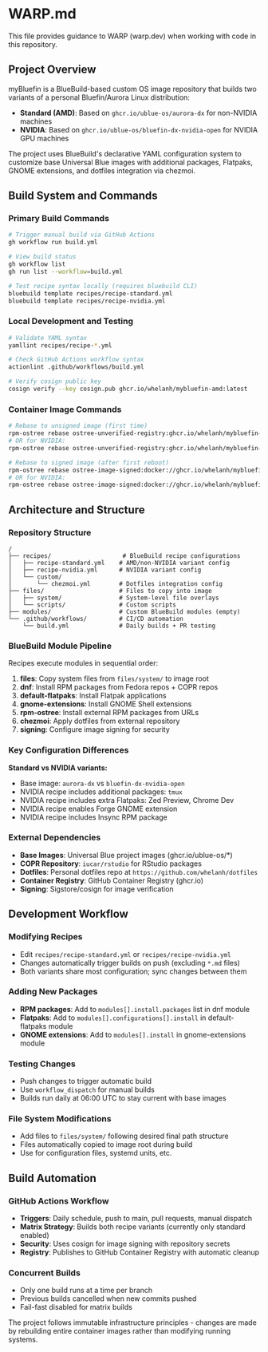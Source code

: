 # WARP.md

This file provides guidance to WARP (warp.dev) when working with code in this repository.

## Project Overview

myBluefin is a BlueBuild-based custom OS image repository that builds two variants of a personal Bluefin/Aurora Linux distribution:
- **Standard (AMD)**: Based on `ghcr.io/ublue-os/aurora-dx` for non-NVIDIA machines  
- **NVIDIA**: Based on `ghcr.io/ublue-os/bluefin-dx-nvidia-open` for NVIDIA GPU machines

The project uses BlueBuild's declarative YAML configuration system to customize base Universal Blue images with additional packages, Flatpaks, GNOME extensions, and dotfiles integration via chezmoi.

## Build System and Commands

### Primary Build Commands
```bash
# Trigger manual build via GitHub Actions
gh workflow run build.yml

# View build status
gh workflow list
gh run list --workflow=build.yml

# Test recipe syntax locally (requires bluebuild CLI)
bluebuild template recipes/recipe-standard.yml
bluebuild template recipes/recipe-nvidia.yml
```

### Local Development and Testing
```bash
# Validate YAML syntax
yamllint recipes/recipe-*.yml

# Check GitHub Actions workflow syntax
actionlint .github/workflows/build.yml

# Verify cosign public key
cosign verify --key cosign.pub ghcr.io/whelanh/mybluefin-amd:latest
```

### Container Image Commands
```bash
# Rebase to unsigned image (first time)
rpm-ostree rebase ostree-unverified-registry:ghcr.io/whelanh/mybluefin-amd:latest
# OR for NVIDIA:
rpm-ostree rebase ostree-unverified-registry:ghcr.io/whelanh/mybluefin-nvidia:latest

# Rebase to signed image (after first reboot)
rpm-ostree rebase ostree-image-signed:docker://ghcr.io/whelanh/mybluefin-amd:latest
# OR for NVIDIA:
rpm-ostree rebase ostree-image-signed:docker://ghcr.io/whelanh/mybluefin-nvidia:latest
```

## Architecture and Structure

### Repository Structure
```
/
├── recipes/                    # BlueBuild recipe configurations
│   ├── recipe-standard.yml    # AMD/non-NVIDIA variant config
│   ├── recipe-nvidia.yml      # NVIDIA variant config  
│   └── custom/
│       └── chezmoi.yml        # Dotfiles integration config
├── files/                     # Files to copy into image
│   ├── system/                # System-level file overlays
│   └── scripts/               # Custom scripts
├── modules/                   # Custom BlueBuild modules (empty)
└── .github/workflows/         # CI/CD automation
    └── build.yml              # Daily builds + PR testing
```

### BlueBuild Module Pipeline
Recipes execute modules in sequential order:

1. **files**: Copy system files from `files/system/` to image root
2. **dnf**: Install RPM packages from Fedora repos + COPR repos
3. **default-flatpaks**: Install Flatpak applications  
4. **gnome-extensions**: Install GNOME Shell extensions
5. **rpm-ostree**: Install external RPM packages from URLs
6. **chezmoi**: Apply dotfiles from external repository
7. **signing**: Configure image signing for security

### Key Configuration Differences

**Standard vs NVIDIA variants:**
- Base image: `aurora-dx` vs `bluefin-dx-nvidia-open`
- NVIDIA recipe includes additional packages: `tmux`
- NVIDIA recipe includes extra Flatpaks: Zed Preview, Chrome Dev
- NVIDIA recipe enables Forge GNOME extension
- NVIDIA recipe includes Insync RPM package

### External Dependencies
- **Base Images**: Universal Blue project images (ghcr.io/ublue-os/*)
- **COPR Repository**: `iucar/rstudio` for RStudio packages
- **Dotfiles**: Personal dotfiles repo at `https://github.com/whelanh/dotfiles`
- **Container Registry**: GitHub Container Registry (ghcr.io)
- **Signing**: Sigstore/cosign for image verification

## Development Workflow

### Modifying Recipes
- Edit `recipes/recipe-standard.yml` or `recipes/recipe-nvidia.yml`
- Changes automatically trigger builds on push (excluding `*.md` files)
- Both variants share most configuration; sync changes between them

### Adding New Packages
- **RPM packages**: Add to `modules[].install.packages` list in dnf module
- **Flatpaks**: Add to `modules[].configurations[].install` in default-flatpaks module  
- **GNOME extensions**: Add to `modules[].install` in gnome-extensions module

### Testing Changes
- Push changes to trigger automatic build
- Use `workflow_dispatch` for manual builds
- Builds run daily at 06:00 UTC to stay current with base images

### File System Modifications  
- Add files to `files/system/` following desired final path structure
- Files automatically copied to image root during build
- Use for configuration files, systemd units, etc.

## Build Automation

### GitHub Actions Workflow
- **Triggers**: Daily schedule, push to main, pull requests, manual dispatch
- **Matrix Strategy**: Builds both recipe variants (currently only standard enabled)
- **Security**: Uses cosign for image signing with repository secrets
- **Registry**: Publishes to GitHub Container Registry with automatic cleanup

### Concurrent Builds
- Only one build runs at a time per branch
- Previous builds cancelled when new commits pushed
- Fail-fast disabled for matrix builds

The project follows immutable infrastructure principles - changes are made by rebuilding entire container images rather than modifying running systems.